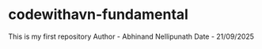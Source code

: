 # codewithavn-fundamental
This is my first repository
Author - Abhinand Nellipunath
Date - 21/09/2025
